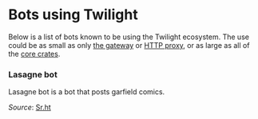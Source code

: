 # Bots using Twilight

Below is a list of bots known to be using the Twilight ecosystem. The use could be
as small as only [the gateway] or [HTTP proxy], or as large as all of the
[core crates].

### Lasagne bot

Lasagne bot is a bot that posts garfield comics.

*Source*: [Sr.ht][bot:lasagna:source]

[HTTP proxy]: ./chapter_3_services/section_2_using_http_proxy.html
[core crates]: ./chapter_1_crates/summary.html
[the gateway]: ./chapter_1_crates/section_3_gateway.html

[bot:lasagna:source]: https://git.sr.ht/~erk/lasagna
